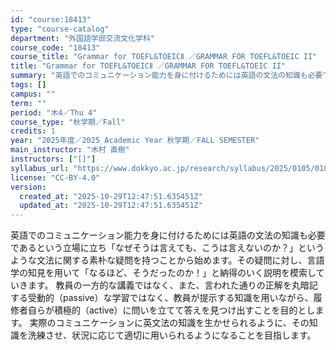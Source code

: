 ```yaml
---
id: "course:18413"
type: "course-catalog"
department: "外国語学部交流文化学科"
course_code: "18413"
course_title: "Grammar for TOEFL&TOEICⅡ ／GRAMMAR FOR TOEFL&TOEIC II"
title: "Grammar for TOEFL&TOEICⅡ ／GRAMMAR FOR TOEFL&TOEIC II"
summary: "英語でのコミュニケーション能力を身に付けるためには英語の文法の知識も必要であるという立場に立ち「なぜそうは言えても、こうは言えないのか？」というような文法に関する素朴な疑問を持つことから始めます。その疑問に対し、言語学の知見を用いて「なるほ…"
tags: []
campus: ""
term: ""
period: "木4／Thu 4"
course_type: "秋学期／Fall"
credits: 1
year: "2025年度／2025 Academic Year 秋学期／FALL SEMESTER"
main_instructor: "木村 直樹"
instructors: ["[]"]
syllabus_url: "https://www.dokkyo.ac.jp/research/syllabus/2025/0105/0105_18413_ja_JP.html"
license: "CC-BY-4.0"
version:
  created_at: "2025-10-29T12:47:51.635451Z"
  updated_at: "2025-10-29T12:47:51.635451Z"
---
```

英語でのコミュニケーション能力を身に付けるためには英語の文法の知識も必要であるという立場に立ち「なぜそうは言えても、こうは言えないのか？」というような文法に関する素朴な疑問を持つことから始めます。その疑問に対し、言語学の知見を用いて「なるほど、そうだったのか！」と納得のいく説明を模索していきます。 教員の一方的な講義ではなく、また、言われた通りの正解を丸暗記する受動的（passive）な学習ではなく、教員が提示する知識を用いながら、履修者自らが積極的（active）に問いを立てて答えを見つけ出すことを目的とします。 実際のコミュニケーションに英文法の知識を生かせられるように、その知識を洗練させ、状況に応じて適切に用いられるようになることを目指します。
